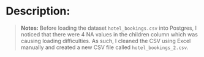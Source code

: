 # Description:



> **Notes:**
> Before loading the dataset `hotel_bookings.csv` into Postgres, I noticed that there were 4 NA values in the children column which was causing loading difficulties. As such, I cleaned the CSV using Excel manually and created a new CSV file called `hotel_bookings_2.csv`.
